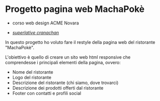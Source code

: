 # Progetto pagina web MachaPokè
* corso web design ACME Novara

* _[superlative cranachan](https://superlative-cranachan-d84123.netlify.app/)_

In questo progetto ho voluto fare il restyle della pagina web del ristorante "MachaPokè".

L'obiettivo è quello di creare un sito web html responsive che comprendesse i principali elementi della pagina, ovvero:


* Nome del ristorante
* Logo del ristorante
* Descrizione del ristorante (chi siamo, dove trovarci)
* Descrizione dei prodotti offerti dal ristorante
* Footer con contatti e profili social 
